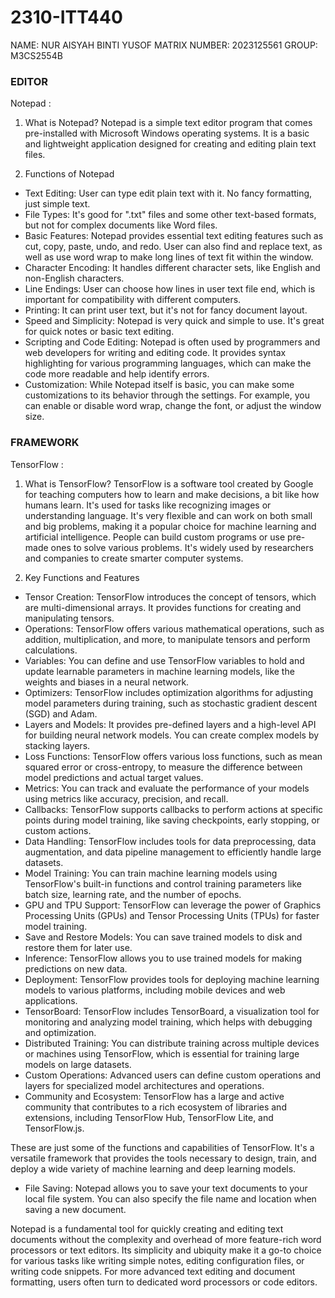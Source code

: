 # 2310-ITT440

NAME: NUR AISYAH BINTI YUSOF
MATRIX NUMBER: 2023125561
GROUP: M3CS2554B

### EDITOR

Notepad : 

1) What is Notepad?
Notepad is a simple text editor program that comes pre-installed with Microsoft Windows operating systems. It is a basic and lightweight application designed for creating and editing plain text files.

2) Functions of Notepad
- Text Editing: User can type edit plain text with it. No fancy formatting, just simple text.
- File Types: It's good for ".txt" files and some other text-based formats, but not for complex documents like Word files.
- Basic Features: Notepad provides essential text editing features such as cut, copy, paste, undo, and redo. User can also find and replace text, as well as use word wrap to make long lines of text fit within the window.
- Character Encoding: It handles different character sets, like English and non-English characters.
- Line Endings: User can choose how lines in user text file end, which is important for compatibility with different computers.
- Printing: It can print user text, but it's not for fancy document layout.
- Speed and Simplicity: Notepad is very quick and simple to use. It's great for quick notes or basic text editing.
- Scripting and Code Editing: Notepad is often used by programmers and web developers for writing and editing code. It provides syntax highlighting for various programming languages, which can make the code more readable and help identify errors.
- Customization: While Notepad itself is basic, you can make some customizations to its behavior through the settings. For example, you can enable or disable word wrap, change the font, or adjust the window size.

### FRAMEWORK

TensorFlow : 

1) What is TensorFlow?
TensorFlow is a software tool created by Google for teaching computers how to learn and make decisions, a bit like how humans learn. It's used for tasks like recognizing images or understanding language. It's very flexible and can work on both small and big problems, making it a popular choice for machine learning and artificial intelligence. People can build custom programs or use pre-made ones to solve various problems. It's widely used by researchers and companies to create smarter computer systems.

2) Key Functions and Features
- Tensor Creation: TensorFlow introduces the concept of tensors, which are multi-dimensional arrays. It provides functions for creating and manipulating tensors.
- Operations: TensorFlow offers various mathematical operations, such as addition, multiplication, and more, to manipulate tensors and perform calculations.
- Variables: You can define and use TensorFlow variables to hold and update learnable parameters in machine learning models, like the weights and biases in a neural network.
- Optimizers: TensorFlow includes optimization algorithms for adjusting model parameters during training, such as stochastic gradient descent (SGD) and Adam.
- Layers and Models: It provides pre-defined layers and a high-level API for building neural network models. You can create complex models by stacking layers.
- Loss Functions: TensorFlow offers various loss functions, such as mean squared error or cross-entropy, to measure the difference between model predictions and actual target values.
- Metrics: You can track and evaluate the performance of your models using metrics like accuracy, precision, and recall.
- Callbacks: TensorFlow supports callbacks to perform actions at specific points during model training, like saving checkpoints, early stopping, or custom actions.
- Data Handling: TensorFlow includes tools for data preprocessing, data augmentation, and data pipeline management to efficiently handle large datasets.
- Model Training: You can train machine learning models using TensorFlow's built-in functions and control training parameters like batch size, learning rate, and the number of epochs.
- GPU and TPU Support: TensorFlow can leverage the power of Graphics Processing Units (GPUs) and Tensor Processing Units (TPUs) for faster model training.
- Save and Restore Models: You can save trained models to disk and restore them for later use.
- Inference: TensorFlow allows you to use trained models for making predictions on new data.
- Deployment: TensorFlow provides tools for deploying machine learning models to various platforms, including mobile devices and web applications.
- TensorBoard: TensorFlow includes TensorBoard, a visualization tool for monitoring and analyzing model training, which helps with debugging and optimization.
- Distributed Training: You can distribute training across multiple devices or machines using TensorFlow, which is essential for training large models on large datasets.
- Custom Operations: Advanced users can define custom operations and layers for specialized model architectures and operations.
- Community and Ecosystem: TensorFlow has a large and active community that contributes to a rich ecosystem of libraries and extensions, including TensorFlow Hub, TensorFlow Lite, and TensorFlow.js.

These are just some of the functions and capabilities of TensorFlow. It's a versatile framework that provides the tools necessary to design, train, and deploy a wide variety of machine learning and deep learning models.
- File Saving: Notepad allows you to save your text documents to your local file system. You can also specify the file name and location when saving a new document.

Notepad is a fundamental tool for quickly creating and editing text documents without the complexity and overhead of more feature-rich word processors or text editors. Its simplicity and ubiquity make it a go-to choice for various tasks like writing simple notes, editing configuration files, or writing code snippets. For more advanced text editing and document formatting, users often turn to dedicated word processors or code editors.
